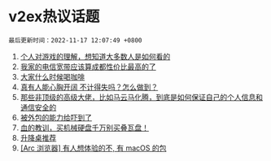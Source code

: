 # v2ex热议话题

`最后更新时间：2022-11-17 12:07:49 +0800`

1. [个人对游戏的理解，想知道大多数人是如何看的](https://www.v2ex.com/t/895741)
1. [我家的电信宽带应该算成都性价比最高的了](https://www.v2ex.com/t/895757)
1. [大家什么时候喝咖啡](https://www.v2ex.com/t/895646)
1. [真有人能心胸开阔 不计得失吗？怎么做到？](https://www.v2ex.com/t/895668)
1. [那些非顶级的高级大佬，比如马云马化腾，到底是如何保证自己的个人信息和通信安全的](https://www.v2ex.com/t/895744)
1. [被外包的能力给吓到了](https://www.v2ex.com/t/895875)
1. [血的教训，买机械硬盘千万别买叠瓦盘！](https://www.v2ex.com/t/895678)
1. [升降桌推荐](https://www.v2ex.com/t/895826)
1. [[Arc 浏览器] 有人想体验的不, 有 macOS 的包](https://www.v2ex.com/t/895718)

